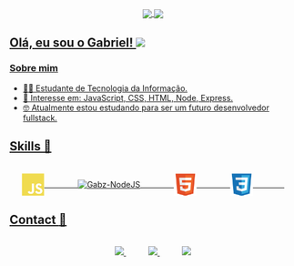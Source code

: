 <p align="center">
  <a href="https://github.com/gabzdev">
  <img height="150em" align="center" src="https://github-readme-stats.vercel.app/api?username=gabzdev&show_icons=true&theme=tokyonight&include_all_commits=true&count_private=true"/>
  <img height="150em"  align="center" src="https://github-readme-stats.vercel.app/api/top-langs/?username=gabzdev&layout=compact&langs_count=7&theme=tokyonight"/>
</p>

## Olá, eu sou o Gabriel! <img src="https://raw.githubusercontent.com/iampavangandhi/iampavangandhi/master/gifs/Hi.gif" width="30px">

### Sobre mim

- 👨‍🎓 Estudante de Tecnologia da Informação.
- 🎯 Interesse em: JavaScript, CSS, HTML, Node, Express.
- 🤓 Atualmente estou estudando para ser um futuro desenvolvedor fullstack.

## Skills 👾
<p align="center"><br>
  <img align="center" alt="Gabz-JS" height="40" width="40" src="https://raw.githubusercontent.com/devicons/devicon/master/icons/javascript/javascript-plain.svg">
   &nbsp;&nbsp;&nbsp;&nbsp;&nbsp;&nbsp;&nbsp;&nbsp;&nbsp;&nbsp;&nbsp;&nbsp;&nbsp;
  <img align="center" alt="Gabz-NodeJS" height="40" width="40" src="https://cdn.jsdelivr.net/gh/devicons/devicon/icons/nodejs/nodejs-original.svg">
   &nbsp;&nbsp;&nbsp;&nbsp;&nbsp;&nbsp;&nbsp;&nbsp;&nbsp;&nbsp;&nbsp;&nbsp;&nbsp;
  <img align="center" alt="Gabz-HTML" height="40" width="40" src="https://raw.githubusercontent.com/devicons/devicon/master/icons/html5/html5-original.svg">
   &nbsp;&nbsp;&nbsp;&nbsp;&nbsp;&nbsp;&nbsp;&nbsp;&nbsp;&nbsp;&nbsp;&nbsp;&nbsp;
  <img align="center" alt="Gabz-CSS" height="40" width="40" src="https://raw.githubusercontent.com/devicons/devicon/master/icons/css3/css3-original.svg">
   &nbsp;&nbsp;&nbsp;&nbsp;&nbsp;&nbsp;&nbsp;&nbsp;&nbsp;&nbsp;&nbsp;&nbsp;&nbsp;
</p>

## Contact :iphone:
<p align="center"><br>
  <a href="https://instagram.com/gxbvzao" target="_blank">
    <img src="https://img.shields.io/badge/-Instagram-%23E4405F?style=for-the-badge&logo=instagram&logoColor=white" target="_blank">
  </a>
  &nbsp;&nbsp;&nbsp;&nbsp;&nbsp;&nbsp;&nbsp;&nbsp;&nbsp;
  <a href="mailto:contato.gabrielrangelgbr@gmail.com">
    <img src="https://img.shields.io/badge/-Gmail-%23333?style=for-the-badge&logo=gmail&logoColor=white" target="_blank">
  </a>
  &nbsp;&nbsp;&nbsp;&nbsp;&nbsp;&nbsp;&nbsp;&nbsp;&nbsp;
  <a href="https://www.linkedin.com/in/gabriel-rangel-750136183/" target="_blank">
    <img src="https://img.shields.io/badge/-LinkedIn-%230077B5?style=for-the-badge&logo=linkedin&logoColor=white" target="_blank">
  </a>
<br>
</p>
